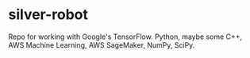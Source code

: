 # silver-robot
Repo for working with Google's TensorFlow. Python, maybe some C++, AWS Machine Learning, AWS SageMaker, NumPy, SciPy.
